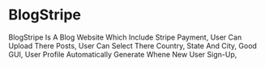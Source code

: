 # BlogStripe
BlogStripe Is A Blog Website Which Include Stripe Payment,
User Can Upload There Posts, 
User Can Select There Country, State And City, 
Good GUI, 
User Profile Automatically Generate Whene New User Sign-Up,
